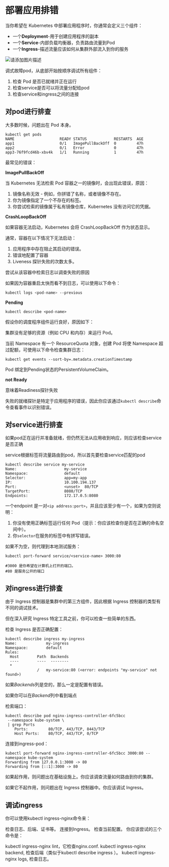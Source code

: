 # 部署应用排错

当你希望在 Kubernetes 中部署应用程序时，你通常会定义三个组件：

- 一个**Deployment**-用于创建应用程序的副本
- 一个**Service**-内部负载均衡器，负责路由流量到Pod
- 一个**Ingress**-描述流量应该如何从集群外部流入到你的服务



![请添加图片描述](https://gitee.com/c_honghui/picture/raw/master/img/20220320233103.png)



调式故障pod，从底部开始按顺序调试所有组件：

1. 检查 Pod 是否已就绪并正在运行
2. 检查service是否可以将流量分配给pod
3. 检查service和ingress之间的连接

## 对pod进行排查

大多数时候，问题出在 Pod 本身。

```shell
kubectl get pods
NAME                    READY STATUS            RESTARTS  AGE
app1                    0/1   ImagePullBackOff  0         47h
app2                    0/1   Error             0         47h
app3-76f9fcd46b-xbv4k   1/1   Running           1         47h
```

最常见的错误：

**ImagePullBackOff**

当 Kubernetes 无法检索 Pod 容器之一的镜像时，会出现此错误，原因：

1. 镜像名称无效 - 例如，你拼错了名称，或者镜像不存在。
2. 你为镜像指定了一个不存在的标签。
3. 你尝试检索的镜像属于私有镜像仓库，Kubernetes 没有访问它的凭据。

**CrashLoopBackOff**

如果容器无法启动，Kubernetes 会将 CrashLoopBackOff 作为状态显示。

通常，容器在以下情况下无法启动：

1. 应用程序中存在阻止其启动的错误。
2. 错误地配置了容器
3. Liveness 探针失败的次数太多。

尝试从该容器中检索日志以调查失败的原因

如果因为容器重启太快而看不到日志，可以使用以下命令：

```bash
kubectl logs <pod-name> --previous
```

**Pending**

```shell
kubectl describe <pod-name>
```

假设你的调度程序组件运行良好，原因如下：

集群没有足够的资源（例如 CPU 和内存）来运行 Pod。

当前 Namespace 有一个 ResourceQuota 对象，创建 Pod 将使 Namespace 超过配额，可使用以下命令检查集群日志：

```shell
kubectl get events --sort-by=.metadata.creationTimestamp
```

Pod 绑定到Pending状态的PersistentVolumeClaim。

**not Ready**

意味着Readiness探针失败

失败的就绪探针是特定于应用程序的错误，因此你应该通过`kubectl describe`命令查看事件以识别错误。

## 对service进行排查

如果pod正在运行并准备就绪，但仍然无法从应用收到响应，则应该检查service是否正确

service根据标签将流量路由到pod，所以首先要检查service匹配的pod

```shell
kubectl describe service my-service
Name:                     my-service
Namespace:                default
Selector:                 app=my-app
IP:                       10.100.194.137
Port:                     <unset>  80/TCP
TargetPort:               8080/TCP
Endpoints:                172.17.0.5:8080
```

一个endpoint 是一对`<ip address:port>`，并且应该至少有一个，如果为空则说明：

1. 你没有使用正确标签运行任何 Pod（提示：你应该检查你是否在正确的命名空间中）。
2. 你`selector`在服务的标签中有拼写错误。

如果不为空，则代理到本地测试服务：

```shell
kubectl port-forward service/<service-name> 3000:80

#3000 是你希望在计算机上打开的端口。
#80 是服务公开的端口
```

## 对ingress进行排查

由于 Ingress 控制器是集群中的第三方组件，因此根据 Ingress 控制器的类型有不同的调试技术。

但在深入研究 Ingress 特定工具之前，你可以检查一些简单的东西。

检查 Ingress 是否正确配置：

```shell
kubectl describe ingress my-ingress
Name:             my-ingress
Namespace:        default
Rules:
  Host        Path  Backends
  ----        ----  --------
  *
              /   my-service:80 (<error: endpoints "my-service" not found>)
```

如果*Backends*列是空的，那么一定是配置有错误。

如果你可以在*Backend*列中看到端点

检索端口：

```shell
kubectl describe pod nginx-ingress-controller-6fc5bcc
 --namespace kube-system \
 | grep Ports
    Ports:         80/TCP, 443/TCP, 8443/TCP
    Host Ports:    80/TCP, 443/TCP, 0/TCP
```

连接到ingress-pod：

```shell
kubectl port-forward nginx-ingress-controller-6fc5bcc 3000:80 --namespace kube-system
Forwarding from 127.0.0.1:3000 -> 80
Forwarding from [::1]:3000 -> 80
```

如果起作用，则问题出在基础设施上。你应该调查流量如何路由到你的集群。

如果它不起作用，则问题出在 Ingress 控制器中。你应该调试 Ingress。

## 调试ingress

你可以使用kubectl ingress-nginx命令来：

检查日志、后端、证书等。
连接到Ingress。
检查当前配置。
你应该尝试的三个命令是：

kubectl ingress-nginx lint，它检查nginx.conf.
kubectl ingress-nginx backend, 检查后端（类似于kubectl describe ingress <ingress-name>）。
kubectl ingress-nginx logs, 检查日志。